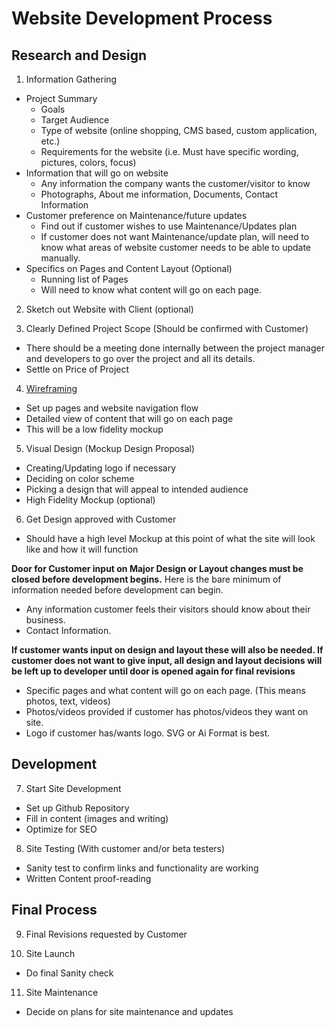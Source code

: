 # Website Development Process

## Research and Design

1. Information Gathering
  * Project Summary
    * Goals
    * Target Audience
    * Type of website (online shopping, CMS based, custom application, etc.)
    * Requirements for the website (i.e. Must have specific wording, pictures, colors, focus)
  * Information that will go on website
    * Any information the company wants the customer/visitor to know
    * Photographs, About me information, Documents, Contact Information
  * Customer preference on Maintenance/future updates
    * Find out if customer wishes to use Maintenance/Updates plan
    * If customer does not want Maintenance/update plan, will need to know what areas of website customer needs to be able to update  manually.
  * Specifics on Pages and Content Layout (Optional)
    * Running list of Pages
    * Will need to know what content will go on each page.

2. Sketch out Website with Client (optional)

3. Clearly Defined Project Scope (Should be confirmed with Customer)
 * There should be a meeting done internally between the project manager and developers to go over the project and all its details.
 * Settle on Price of Project

4. [Wireframing](http://sixrevisions.com/user-interface/website-wireframing)
 * Set up pages and website navigation flow
 * Detailed view of content that will go on each page
 * This will be a low fidelity mockup

5. Visual Design (Mockup Design Proposal)
 * Creating/Updating logo if necessary
 * Deciding on color scheme
 * Picking a design that will appeal to intended audience
 * High Fidelity Mockup (optional)

6. Get Design approved with Customer
 * Should have a high level Mockup at this point of what the site will look like and how it will function
 
**Door for Customer input on Major Design or Layout changes must be closed before development begins.**
Here is the bare minimum of information needed before development can begin.
* Any information customer feels their visitors should know about their business.
* Contact Information.

**If customer wants input on design and layout these will also be needed. If customer does not want to give input, all design and layout decisions will be left up to developer until door is opened again for final revisions**
* Specific pages and what content will go on each page. (This means photos, text, videos)
* Photos/videos provided if customer has photos/videos they want on site.
* Logo if customer has/wants logo. SVG or Ai Format is best.

## Development

7. Start Site Development
 * Set up Github Repository
 * Fill in content (images and writing)
 * Optimize for SEO

8. Site Testing (With customer and/or beta testers)
 * Sanity test to confirm links and functionality are working
 * Written Content proof-reading

## Final Process

9. Final Revisions requested by Customer

10. Site Launch
 * Do final Sanity check

11. Site Maintenance
 * Decide on plans for site maintenance and updates